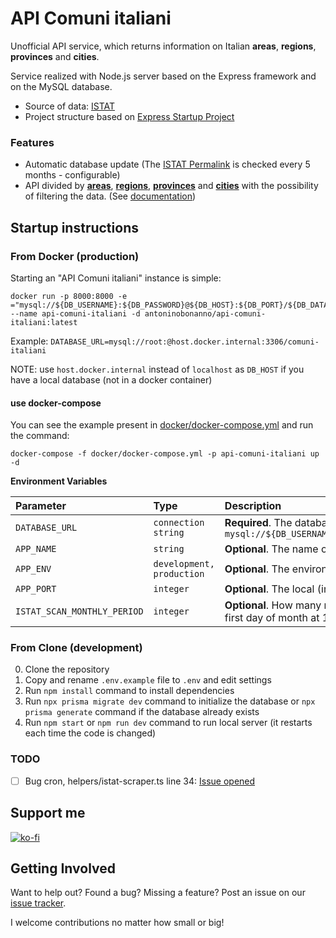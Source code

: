 # API Comuni italiani

Unofficial API service, which returns information on Italian **areas**, **regions**, **provinces** and **cities**.

Service realized with Node.js server based on the Express framework and on the MySQL database.

- Source of data: [ISTAT](https://www.istat.it/it/archivio/6789)
- Project structure based
  on [Express Startup Project](https://github.com/AntoninoBonanno/express-startup-project#express-startup-project)

### Features

- Automatic database update (The [ISTAT Permalink](https://www.istat.it/storage/codici-unita-amministrative/Elenco-comuni-italiani.xls) is checked
  every 5 months - configurable)
- API divided by [**areas**](/docs/api.md#areas), [**regions**](/docs/api.md#regions), [**provinces**](/docs/api.md#provinces) and [**cities**](/docs/api.md#cities) with the possibility of filtering the data. (See [documentation](/docs/api.md))

## Startup instructions 

### From Docker (production)

Starting an "API Comuni italiani" instance is simple:

```
docker run -p 8000:8000 -e ="mysql://${DB_USERNAME}:${DB_PASSWORD}@${DB_HOST}:${DB_PORT}/${DB_DATABASE}" --name api-comuni-italiani -d antoninobonanno/api-comuni-italiani:latest
```

Example: `DATABASE_URL=mysql://root:@host.docker.internal:3306/comuni-italiani`

NOTE: use `host.docker.internal` instead of `localhost` as `DB_HOST` if you have a local database (not in a docker container)

#### use docker-compose

You can see the example present in [docker/docker-compose.yml](docker/docker-compose.yml) and run the command:

```
docker-compose -f docker/docker-compose.yml -p api-comuni-italiani up -d
```

**Environment Variables**

| Parameter | Type | Description |
| :--- | :--- | :--- |
| `DATABASE_URL` | `connection string` | **Required**. The database connection string: `mysql://${DB_USERNAME}:${DB_PASSWORD}@${DB_HOST}:${DB_PORT}/${DB_DATABASE}` |
| `APP_NAME` | `string` | **Optional**. The name of app: default `API Comuni Italiani` |
| `APP_ENV` | `development, production` | **Optional**. The environment mode: default `production` |
| `APP_PORT` | `integer` | **Optional**. The local (internal) port where the server is exposed: default `8000` |
| `ISTAT_SCAN_MONTHLY_PERIOD` | `integer` | **Optional**. How many months you want to scan on the ISTAT site, started every first day of month at 10:00: default `5` |

### From Clone (development)

0. Clone the repository
1. Copy and rename `.env.example` file to `.env` and edit settings
2. Run `npm install` command to install dependencies
3. Run `npx prisma migrate dev` command to initialize the database or `npx prisma generate` command if the database
   already exists
4. Run `npm start` or `npm run dev` command to run local server (it restarts each time the code is changed)

### TODO

- [ ] Bug cron, helpers/istat-scraper.ts line 34: [Issue opened](https://github.com/kelektiv/node-cron/issues/587)

## Support me

[![ko-fi](https://ko-fi.com/img/githubbutton_sm.svg)](https://ko-fi.com/C0C46QJ0M)

## Getting Involved

Want to help out? Found a bug? Missing a feature? Post an issue on
our [issue tracker](https://github.com/AntoninoBonanno/api-comuni-italiani/issues).

I welcome contributions no matter how small or big!
